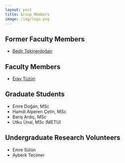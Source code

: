```yaml
---
layout: post
title: Group Members
image: /img/logo.png
---
```


## Former Faculty Members

- [Bedir Tekinerdoğan ](https://www.wur.nl/en/Persons/Bedir-prof.dr.ir.-B-Bedir-Tekinerdogan.htm)

## Faculty Members

- [Eray Tüzün](http://www.eraytuzun.com/)

## Graduate Students

- Emre Doğan, MSc
- Hamdi Alperen Çetin, MSc
- Barış Ardıç, MSc
- Utku Ünal, MSc (METU)

## Undergraduate Research Volunteers

- Emre Sülün
- Ayberk Tecimer
